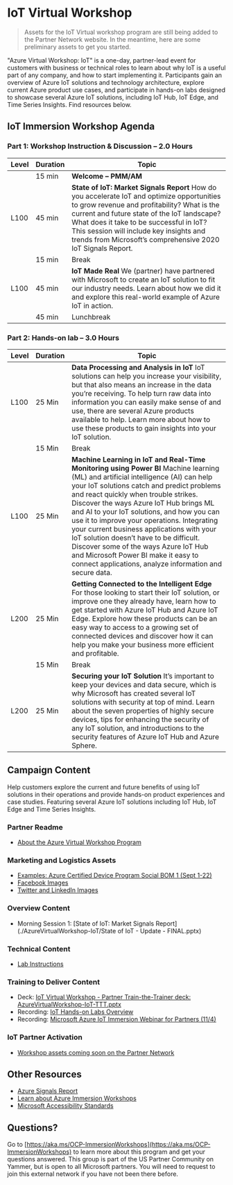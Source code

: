 # IoT Virtual Workshop

> Assets for the IoT Virtual workshop program are still being added to the Partner Network website. In the meantime, here are some preliminary assets to get you started.

"Azure Virtual Workshop: IoT" is a one-day, partner-lead event for customers with business or technical roles to learn about why IoT is a useful part of any company, and how to start implementing it. Participants gain an overview of Azure IoT solutions and technology architecture, explore current Azure product use cases, and participate in hands-on labs designed to showcase several Azure IoT solutions, including IoT Hub, IoT Edge, and Time Series Insights. Find resources below.

## IoT Immersion Workshop Agenda

### Part 1: Workshop Instruction & Discussion – 2.0 Hours

|Level|Duration|Topic|
| - | - | - |
| |15 min|**Welcome – PMM/AM**|
|L100|45 min|**State of IoT: Market Signals Report** How do you accelerate IoT and optimize opportunities to grow revenue and profitability? What is the current and future state of the IoT landscape? What does it take to be successful in IoT? This session will include key insights and trends from Microsoft’s comprehensive 2020 IoT Signals Report.|
| |15 min|Break|
|L100|45 min|**IoT Made Real** We (partner) have partnered with Microsoft to create an IoT solution to fit our industry needs. Learn about how we did it and explore this real-world example of Azure IoT in action.|
| |45 min|Lunchbreak|

### Part 2: Hands-on lab – 3.0 Hours

|Level|Duration|Topic|
| - | - | - |
|L100|25 Min|**Data Processing and Analysis in IoT**   IoT solutions can help you increase your visibility, but that also means an increase in the data you’re receiving. To help turn raw data into information you can easily make sense of and use, there are several Azure products available to help. Learn more about how to use these products to gain insights into your IoT solution.|
| |15 Min|Break|
|L100|25 Min|**Machine Learning in IoT and Real-Time Monitoring using Power BI** Machine learning (ML) and artificial intelligence (AI) can help your IoT solutions catch and predict problems and react quickly when trouble strikes. Discover the ways Azure IoT Hub brings ML and AI to your IoT solutions, and how you can use it to improve your operations. Integrating your current business applications with your IoT solution doesn’t have to be difficult. Discover some of the ways Azure IoT Hub and Microsoft Power BI make it easy to connect applications, analyze information and secure data.|
|L200|25 Min|**Getting Connected to the Intelligent Edge** For those looking to start their IoT solution, or improve one they already have, learn how to get started with Azure IoT Hub and Azure IoT Edge. Explore how these products can be an easy way to access to a growing set of connected devices and discover how it can help you make your business more efficient and profitable.|
| |15 Min|Break|
|L200|25 Min|**Securing your IoT Solution** It’s important to keep your devices and data secure, which is why Microsoft has created several IoT solutions with security at top of mind. Learn about the seven properties of highly secure devices, tips for enhancing the security of any IoT solution, and introductions to the security features of Azure IoT Hub and Azure Sphere.|

## Campaign Content

Help customers explore the current and future benefits of using IoT solutions in their operations and provide hands-on product experiences and case studies. Featuring several Azure IoT solutions including IoT Hub, IoT Edge and Time Series Insights.

### Partner Readme

* [About the Azure Virtual Workshop Program](./AzureVirtualWorkshop-IoT/AboutAzureVirtualWorkshopProgram.jpg)

### Marketing and Logistics Assets

* [Examples: Azure Certified Device Program Social BOM 1 (Sept 1-22)](./AzureVirtualWorkshop-IoT/Azure%20Certified_SocialBOM.docx)
* [Facebook Images](./AzureVirtualWorkshop-IoT/Facebook/FacebookImageList.md)
* [Twitter and LinkedIn Images](./AzureVirtualWorkshop-IoT/Twitter_LinkedIn/LinkedInImageList.md)

### Overview Content

* Morning Session 1: [State of IoT: Market Signals Report](./AzureVirtualWorkshop-IoT/State of IoT - Update - FINAL.pptx)

### Technical Content

* [Lab Instructions](https://github.com/SpektraSystems/IoT-in-a-Day/tree/master/instructions)

### Training to Deliver Content

* Deck: [IoT Virtual Workshop - Partner Train-the-Trainer deck: AzureVirtualWorkshop-IoT-TTT.pptx](./AzureVirtualWorkshop-IoT/AzureVirtualWorkshop-IoT-TTT.pptx)
* Recording: [IoT Hands-on Labs Overview](https://amitmalikblob.blob.core.windows.net/recording/IoT-HOL-Overview-Spektra.mp4)
* Recording: [Microsoft Azure IoT Immersion Webinar for Partners (11/4)](https://msuspartners.eventbuilder.com/event/33583)

### IoT Partner Activation

* [Workshop assets coming soon on the Partner Network](./AzureVirtualWorkshop-IoT/WorkshopAssets-ComingSoonToThePartnerNetwork)

## Other Resources

* [Azure Signals Report](https://azure.microsoft.com/en-us/blog/iot-signals-research-edition-2-global-insights-for-2020-and-beyond)
* [Learn about Azure Immersion Workshops](https://aka.ms/OCP-ImmersionWorkshops)
* [Microsoft Accessibility Standards](http://aka.ms/eventsaccessibility)

## Questions?

Go to [https://aka.ms/OCP-ImmersionWorkshops](https://aka.ms/OCP-ImmersionWorkshops) to learn more about this program and get your questions answered. This group is part of the US Partner Community on Yammer, but is open to all Microsoft partners. You will need to request to join this external network if you have not been there before.
